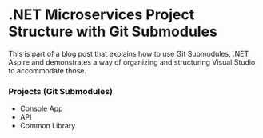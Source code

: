 # .NET Microservices Project Structure with Git Submodules
This is part of a blog post that explains how to use Git Submodules, .NET Aspire and demonstrates a way of organizing and structuring Visual Studio to accommodate those.   

### Projects (Git Submodules)
* Console App
* API
* Common Library
